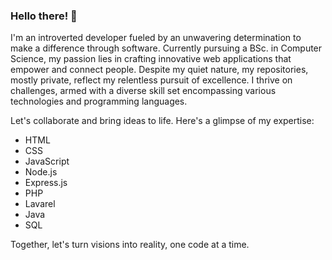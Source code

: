 ### Hello there! 👋

I'm an introverted developer fueled by an unwavering determination to make a difference through software. Currently pursuing a BSc. in Computer Science, my passion lies in crafting innovative web applications that empower and connect people. Despite my quiet nature, my repositories, mostly private, reflect my relentless pursuit of excellence. I thrive on challenges, armed with a diverse skill set encompassing various technologies and programming languages.

Let's collaborate and bring ideas to life. Here's a glimpse of my expertise:

- HTML
- CSS
- JavaScript
- Node.js
- Express.js
- PHP
- Lavarel
- Java
- SQL

Together, let's turn visions into reality, one code at a time.
